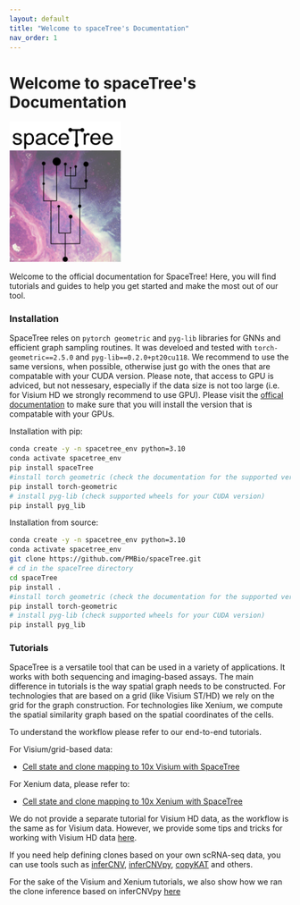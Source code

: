 ```yaml
---
layout: default
title: "Welcome to spaceTree's Documentation"
nav_order: 1
---
```

# Welcome to spaceTree's Documentation

<div style="text-align: left;">
  <img src="space_tree.png" alt="spacetree logo" width="200"/>
</div>


Welcome to the official documentation for SpaceTree! Here, you will find tutorials and guides to help you get started and make the most out of our tool.

### Installation
SpaceTree reles on `pytorch geometric` and `pyg-lib` libraries for GNNs and efficient graph sampling routines. It was develoed and tested with `torch-geometric==2.5.0` and `pyg-lib==0.2.0+pt20cu118`. We recommend to use the same versions, when possible, otherwise just go with the ones that are compatable with your CUDA version. Please note, that access to GPU is adviced, but not nessesary, especially if the data size is not too large (i.e. for Visium HD we strongly recommend to use GPU).
Please visit the [offical documentation](https://github.com/pyg-team/pyg-lib) to make sure that you will install the version that is compatable with your GPUs.

Installation with pip:
```bash
conda create -y -n spacetree_env python=3.10
conda activate spacetree_env
pip install spaceTree
#install torch geometric (check the documentation for the supported versions)
pip install torch-geometric
# install pyg-lib (check supported wheels for your CUDA version)
pip install pyg_lib 
```
Installation from source:
```bash
conda create -y -n spacetree_env python=3.10
conda activate spacetree_env
git clone https://github.com/PMBio/spaceTree.git
# cd in the spaceTree directory
cd spaceTree
pip install .
#install torch geometric (check the documentation for the supported versions)
pip install torch-geometric
# install pyg-lib (check supported wheels for your CUDA version)
pip install pyg_lib 
```
### Tutorials 
SpaceTree is a versatile tool that can be used in a variety of applications. It works with both sequencing and imaging-based assays. The main difference in tutorials is the way spatial graph needs to be constructed. For technologies that are based on a grid (like Visium ST/HD) we rely on the grid for the graph construction. For technologies like Xenium, we compute the spatial similarity graph based on the spatial coordinates of the cells.

To understand the workflow please refer to our end-to-end tutorials.

For Visium/grid-based data:

- [Cell state and clone mapping to 10x Visium with SpaceTree](tutorials/cell-state-clone-mapping.md)

For Xenium data, please refer to:
- [Cell state and clone mapping to 10x Xenium with SpaceTree](tutorials/cell-state-clone-mapping-xenium.md)

We do not provide a separate tutorial for Visium HD data, as the workflow is the same as for Visium data. However, we provide some tips and tricks for working with Visium HD data [here](tutorials/visium-hd.md).

If you need help defining clones based on your own scRNA-seq data, you can use tools such as [inferCNV](https://github.com/broadinstitute/inferCNV/wiki), [inferCNVpy](https://infercnvpy.readthedocs.io/en/latest/tutorials.html), [copyKAT](https://github.com/navinlabcode/copykat) and others.

For the sake of the Visium and Xenium tutorials, we also show how we ran the clone inference based on inferCNVpy [here](https://github.com/PMBio/spaceTree/blob/master/notebooks/infercnv_run.ipynb)

